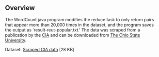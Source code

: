 ## Overview

The WordCount.java program modifies the reduce task to only return pairs that appear more than 20,000 times in the dataset, and the program saves the output as 'result-reut-popular.txt.' The data was scraped from a publication by the [CIA](https://www.cia.gov/library/publications/the-world-factbook/geos/dx.html) and can be downloaded from [The Ohio State University](https://www.osu.edu/).

Dataset: [Scraped CIA data](http://web.cse.ohio-state.edu/~blanas.2/3244/reuters21578.zip) [28 KB]
